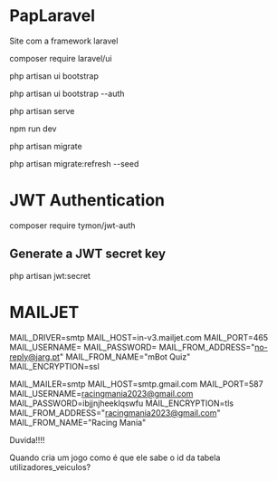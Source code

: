# PapLaravel
Site com a framework laravel

composer require laravel/ui

php artisan ui bootstrap

php artisan ui bootstrap --auth

php artisan serve

npm run dev

php artisan migrate 

php artisan migrate:refresh --seed


# JWT Authentication
composer require tymon/jwt-auth
## Generate a JWT secret key
php artisan jwt:secret

# MAILJET
MAIL_DRIVER=smtp
MAIL_HOST=in-v3.mailjet.com
MAIL_PORT=465
MAIL_USERNAME=
MAIL_PASSWORD=
MAIL_FROM_ADDRESS="no-reply@jarg.pt"
MAIL_FROM_NAME="mBot Quiz"  
MAIL_ENCRYPTION=ssl



MAIL_MAILER=smtp
MAIL_HOST=smtp.gmail.com
MAIL_PORT=587
MAIL_USERNAME=racingmania2023@gmail.com
MAIL_PASSWORD=ibjjnjheeklqswfu
MAIL_ENCRYPTION=tls
MAIL_FROM_ADDRESS="racingmania2023@gmail.com"
MAIL_FROM_NAME="Racing Mania"


Duvida!!!!

Quando cria um jogo como é que ele sabe o id da tabela utilizadores_veiculos?